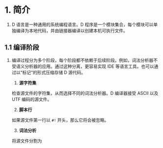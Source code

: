 # 1. 简介

1. D 语言是一种通用的系统编程语言。D 程序是一个模块集合，每个模块可以单独编译为本地代码，并由链接器编译以创建本机可执行文件。


## 1.1 编译阶段

1. 编译过程分为多个阶段，每个阶段都不依赖于后续阶段。例如，词法分析器不受语义分析器的应用。通过这种分离，更容易实现 IDE 等语言工具。也可以通过以“标记”的形式压缩存储 D 源代码。

    1. **源字符集**

    检查源文件的字符集，从而选择不同的词法分析器。D 编译器接受 ASCII 以及 UTF 编码的源文件。

    2. **脚本行**
    
    如果源文件第一行以 `#!` 开头，那么它将会被忽略。
    
    3. **词法分析**
    
    将源文件分割为